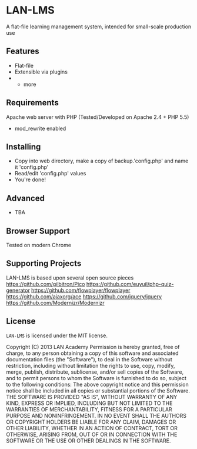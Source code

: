 LAN-LMS
=======
A flat-file learning management system, intended for small-scale production use


Features
--------
- Flat-file
- Extensible via plugins
- + more

Requirements
------------
Apache web server with PHP (Tested/Developed on Apache 2.4 + PHP 5.5)
- mod_rewrite enabled

Installing
----------

- Copy into web directory, make a copy of backup.'config.php' and name it 'config.php'
- Read/edit 'config.php' values
- You're done!

Advanced
--------
- TBA

Browser Support
---------------
Tested on modern Chrome


Supporting Projects
-------------------
LAN-LMS is based upon several open source pieces
	https://github.com/gilbitron/Pico
	https://github.com/euyuil/php-quiz-generator
	https://github.com/flowplayer/flowplayer
	https://github.com/ajaxorg/ace
	https://github.com/jquery/jquery
	https://github.com/Modernizr/Modernizr


License
-------
`LAN-LMS` is licensed under the MIT license.

Copyright (C) 2013 LAN Academy
Permission is hereby granted, free of charge, to any person obtaining a copy of this software and associated documentation files (the "Software"), to deal in the Software without restriction, including without limitation the rights to use, copy, modify, merge, publish, distribute, sublicense, and/or sell copies of the Software, and to permit persons to whom the Software is furnished to do so, subject to the following conditions:
The above copyright notice and this permission notice shall be included in all copies or substantial portions of the Software.
THE SOFTWARE IS PROVIDED "AS IS", WITHOUT WARRANTY OF ANY KIND, EXPRESS OR IMPLIED, INCLUDING BUT NOT LIMITED TO THE WARRANTIES OF MERCHANTABILITY, FITNESS FOR A PARTICULAR PURPOSE AND NONINFRINGEMENT. IN NO EVENT SHALL THE AUTHORS OR COPYRIGHT HOLDERS BE LIABLE FOR ANY CLAIM, DAMAGES OR OTHER LIABILITY, WHETHER IN AN ACTION OF CONTRACT, TORT OR OTHERWISE, ARISING FROM, OUT OF OR IN CONNECTION WITH THE SOFTWARE OR THE USE OR OTHER DEALINGS IN THE SOFTWARE.